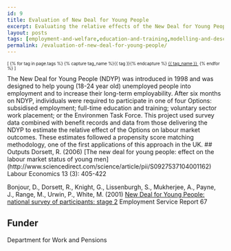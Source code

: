 ```yaml
---
id: 9
title: Evaluation of New Deal for Young People
excerpt: Evaluating the relative effects of the New Deal for Young People "Options"
layout: posts
tags: [employment-and-welfare,education-and-training,modelling-and-descriptives]
permalink: /evaluation-of-new-deal-for-young-people/
---
```

<div>
  <p style="font-size:.7em;">
    [
    {% for tag in page.tags %}
      {% capture tag_name %}{{ tag }}{% endcapture %}
      <a href="/{{ tag_name }}"><nobr>{{ tag_name }}</nobr>&nbsp;</a>
    {% endfor %}
    ]
  </p>
</div>
The New Deal for Young People (NDYP) was introduced in 1998 and was designed to help young (18-24 year old) unemployed people into employment and to increase their long-term employability.  After six months on NDYP, individuals were required to participate in one of four Options: subsidised employment; full-time education and training; voluntary sector work placement; or the Environmen Task Force.  This project used survey data combined with benefit records and data from those delivering the NDYP to estimate the relative effect of the Options on labour market outcomes.  These estimates followed a propensity score matching methodology, one of the first applications of this approach in the UK.
## Outputs
Dorsett, R. (2006) [The new deal for young people: effect on the labour market status of young men](http://www.sciencedirect.com/science/article/pii/S0927537104001162) Labour Economics 13 (3): 405-422

Bonjour, D., Dorsett, R., Knight, G., Lissenburgh, S., Mukherjee, A., Payne, J., Range, M., Urwin, P., White, M. (2001) [New Deal for Young People: national survey of participants: stage 2](http://westminsterresearch.wmin.ac.uk/608/1/Bonjour%2C_Dorsett%2C_Knight_2001_ESR67_final.pdf) Employment Service Report 67

## Funder
Department for Work and Pensions
